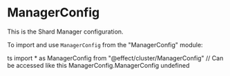 # ManagerConfig

This is the Shard Manager configuration.

To import and use `ManagerConfig` from the "ManagerConfig" module:

ts
import \* as ManagerConfig from "@effect/cluster/ManagerConfig"
// Can be accessed like this
ManagerConfig.ManagerConfig
undefined
